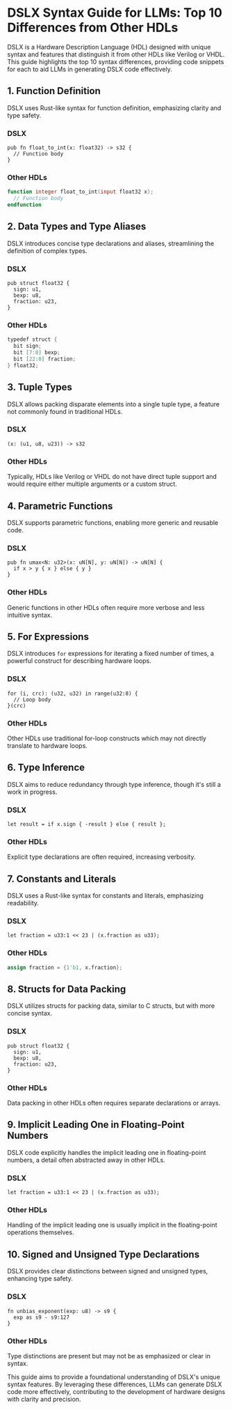 # DSLX Syntax Guide for LLMs: Top 10 Differences from Other HDLs

DSLX is a Hardware Description Language (HDL) designed with unique syntax and features that distinguish it from other HDLs like Verilog or VHDL. This guide highlights the top 10 syntax differences, providing code snippets for each to aid LLMs in generating DSLX code effectively.

## 1. Function Definition

DSLX uses Rust-like syntax for function definition, emphasizing clarity and type safety.

### DSLX
```dslx
pub fn float_to_int(x: float32) -> s32 {
  // Function body
}
```

### Other HDLs
```verilog
function integer float_to_int(input float32 x);
  // Function body
endfunction
```

## 2. Data Types and Type Aliases

DSLX introduces concise type declarations and aliases, streamlining the definition of complex types.

### DSLX
```dslx
pub struct float32 {
  sign: u1,
  bexp: u8,
  fraction: u23,
}
```

### Other HDLs
```verilog
typedef struct {
  bit sign;
  bit [7:0] bexp;
  bit [22:0] fraction;
} float32;
```

## 3. Tuple Types

DSLX allows packing disparate elements into a single tuple type, a feature not commonly found in traditional HDLs.

### DSLX
```dslx
(x: (u1, u8, u23)) -> s32
```

### Other HDLs
Typically, HDLs like Verilog or VHDL do not have direct tuple support and would require either multiple arguments or a custom struct.

## 4. Parametric Functions

DSLX supports parametric functions, enabling more generic and reusable code.

### DSLX
```dslx
pub fn umax<N: u32>(x: uN[N], y: uN[N]) -> uN[N] {
  if x > y { x } else { y }
}
```

### Other HDLs
Generic functions in other HDLs often require more verbose and less intuitive syntax.

## 5. For Expressions

DSLX introduces `for` expressions for iterating a fixed number of times, a powerful construct for describing hardware loops.

### DSLX
```dslx
for (i, crc): (u32, u32) in range(u32:8) {
  // Loop body
}(crc)
```

### Other HDLs
Other HDLs use traditional for-loop constructs which may not directly translate to hardware loops.

## 6. Type Inference

DSLX aims to reduce redundancy through type inference, though it's still a work in progress.

### DSLX
```dslx
let result = if x.sign { -result } else { result };
```

### Other HDLs
Explicit type declarations are often required, increasing verbosity.

## 7. Constants and Literals

DSLX uses a Rust-like syntax for constants and literals, emphasizing readability.

### DSLX
```dslx
let fraction = u33:1 << 23 | (x.fraction as u33);
```

### Other HDLs
```verilog
assign fraction = {1'b1, x.fraction};
```

## 8. Structs for Data Packing

DSLX utilizes structs for packing data, similar to C structs, but with more concise syntax.

### DSLX
```dslx
pub struct float32 {
  sign: u1,
  bexp: u8,
  fraction: u23,
}
```

### Other HDLs
Data packing in other HDLs often requires separate declarations or arrays.

## 9. Implicit Leading One in Floating-Point Numbers

DSLX code explicitly handles the implicit leading one in floating-point numbers, a detail often abstracted away in other HDLs.

### DSLX
```dslx
let fraction = u33:1 << 23 | (x.fraction as u33);
```

### Other HDLs
Handling of the implicit leading one is usually implicit in the floating-point operations themselves.

## 10. Signed and Unsigned Type Declarations

DSLX provides clear distinctions between signed and unsigned types, enhancing type safety.

### DSLX
```dslx
fn unbias_exponent(exp: u8) -> s9 {
  exp as s9 - s9:127
}
```

### Other HDLs
Type distinctions are present but may not be as emphasized or clear in syntax.

This guide aims to provide a foundational understanding of DSLX's unique syntax features. By leveraging these differences, LLMs can generate DSLX code more effectively, contributing to the development of hardware designs with clarity and precision.
